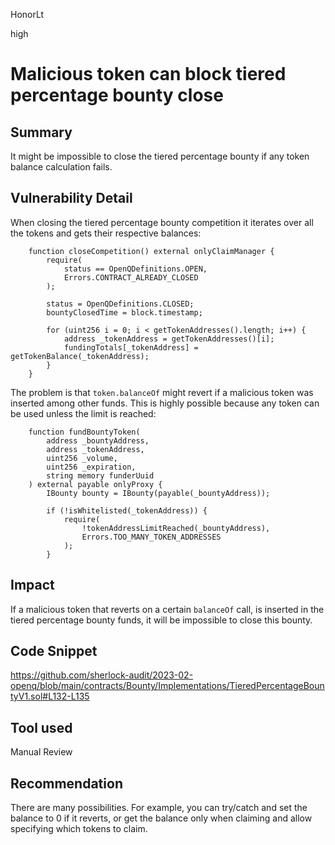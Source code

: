 HonorLt

high

# Malicious token can block tiered percentage bounty close

## Summary
It might be impossible to close the tiered percentage bounty if any token balance calculation fails.

## Vulnerability Detail
When closing the tiered percentage bounty competition it iterates over all the tokens and gets their respective balances:
```solidity
    function closeCompetition() external onlyClaimManager {
        require(
            status == OpenQDefinitions.OPEN,
            Errors.CONTRACT_ALREADY_CLOSED
        );

        status = OpenQDefinitions.CLOSED;
        bountyClosedTime = block.timestamp;

        for (uint256 i = 0; i < getTokenAddresses().length; i++) {
            address _tokenAddress = getTokenAddresses()[i];
            fundingTotals[_tokenAddress] = getTokenBalance(_tokenAddress);
        }
    }
```
The problem is that ```token.balanceOf``` might revert if a malicious token was inserted among other funds. This is highly possible because any token can be used unless the limit is reached:
```solidity
    function fundBountyToken(
        address _bountyAddress,
        address _tokenAddress,
        uint256 _volume,
        uint256 _expiration,
        string memory funderUuid
    ) external payable onlyProxy {
        IBounty bounty = IBounty(payable(_bountyAddress));

        if (!isWhitelisted(_tokenAddress)) {
            require(
                !tokenAddressLimitReached(_bountyAddress),
                Errors.TOO_MANY_TOKEN_ADDRESSES
            );
        }
```

## Impact
If a malicious token that reverts on a certain `balanceOf` call, is inserted in the tiered percentage bounty funds, it will be impossible to close this bounty.

## Code Snippet

https://github.com/sherlock-audit/2023-02-openq/blob/main/contracts/Bounty/Implementations/TieredPercentageBountyV1.sol#L132-L135

## Tool used

Manual Review

## Recommendation
There are many possibilities. For example, you can try/catch and set the balance to 0 if it reverts, or get the balance only when claiming and allow specifying which tokens to claim.
